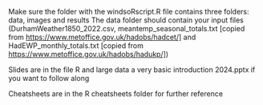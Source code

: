 Make sure the folder with the windsoRscript.R file contains three folders: data, images and results
The data folder should contain your input files (DurhamWeather1850_2022.csv, meantemp_seasonal_totals.txt [copied from https://www.metoffice.gov.uk/hadobs/hadcet/] and HadEWP_monthly_totals.txt [copied from https://www.metoffice.gov.uk/hadobs/hadukp/])

Slides are in the file R and large data a very basic introduction 2024.pptx if you want to follow along

Cheatsheets are in the R cheatsheets folder for further reference
